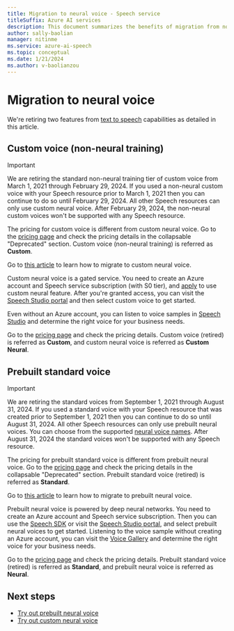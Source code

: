 ```yaml
---
title: Migration to neural voice - Speech service
titleSuffix: Azure AI services
description: This document summarizes the benefits of migration from non-neural voice to neural voice.
author: sally-baolian
manager: nitinme
ms.service: azure-ai-speech
ms.topic: conceptual
ms.date: 1/21/2024
ms.author: v-baolianzou
---
```


# Migration to neural voice

We're retiring two features from [text to speech](index-text-to-speech.yml) capabilities as detailed in this article.

## Custom voice (non-neural training)

> [!IMPORTANT]
> We are retiring the standard non-neural training tier of custom voice from March 1, 2021 through February 29, 2024. If you used a non-neural custom voice with your Speech resource prior to March 1, 2021 then you can continue to do so until February 29, 2024. All other Speech resources can only use custom neural voice. After February 29, 2024, the non-neural custom voices won't be supported with any Speech resource. 
> 
> The pricing for custom voice is different from custom neural voice. Go to the [pricing page](https://azure.microsoft.com/pricing/details/cognitive-services/speech-services/) and check the pricing details in the collapsable "Deprecated" section. Custom voice (non-neural training) is referred as **Custom**.

Go to [this article](how-to-migrate-to-custom-neural-voice.md) to learn how to migrate to custom neural voice. 

Custom neural voice is a gated service. You need to create an Azure account and Speech service subscription (with S0 tier), and [apply](https://aka.ms/customneural) to use custom neural feature. After you're granted access, you can visit the [Speech Studio portal](https://speech.microsoft.com/portal) and then select custom voice to get started. 

Even without an Azure account, you can listen to voice samples in [Speech Studio](https://aka.ms/customvoice) and determine the right voice for your business needs.

Go to the [pricing page](https://azure.microsoft.com/pricing/details/cognitive-services/speech-services/) and check the pricing details. Custom voice (retired) is referred as **Custom**, and custom neural voice is referred as **Custom Neural**. 

## Prebuilt standard voice

> [!IMPORTANT]
> We are retiring the standard voices from September 1, 2021 through August 31, 2024. If you used a standard voice with your Speech resource that was created prior to September 1, 2021 then you can continue to do so until August 31, 2024. All other Speech resources can only use prebuilt neural voices. You can choose from the supported [neural voice names](language-support.md?tabs=tts). After August 31, 2024 the standard voices won't be supported with any Speech resource.
> 
> The pricing for prebuilt standard voice is different from prebuilt neural voice. Go to the [pricing page](https://azure.microsoft.com/pricing/details/cognitive-services/speech-services/) and check the pricing details in the collapsable "Deprecated" section. Prebuilt standard voice (retired) is referred as **Standard**. 

Go to [this article](how-to-migrate-to-prebuilt-neural-voice.md) to learn how to migrate to prebuilt neural voice.

Prebuilt neural voice is powered by deep neural networks. You need to create an Azure account and Speech service subscription. Then you can use the [Speech SDK](./get-started-text-to-speech.md) or visit the [Speech Studio portal](https://speech.microsoft.com/portal), and select prebuilt neural voices to get started. Listening to the voice sample without creating an Azure account, you can visit the [Voice Gallery](https://speech.microsoft.com/portal/voicegallery) and determine the right voice for your business needs.

Go to the [pricing page](https://azure.microsoft.com/pricing/details/cognitive-services/speech-services/) and check the pricing details. Prebuilt standard voice (retired) is referred as **Standard**, and prebuilt neural voice is referred as **Neural**. 

## Next steps

- [Try out prebuilt neural voice](text-to-speech.md)
- [Try out custom neural voice](custom-neural-voice.md)
